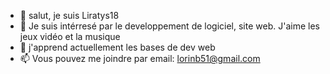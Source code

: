 - 👋 salut, je suis Liratys18
- 👀 Je suis intérresé par le developpement de logiciel, site web. J'aime les jeux vidéo et la musique
- 🌱 j'apprend actuellement les bases de dev web
- 📫 Vous pouvez me joindre par email: lorinb51@gmail.com

